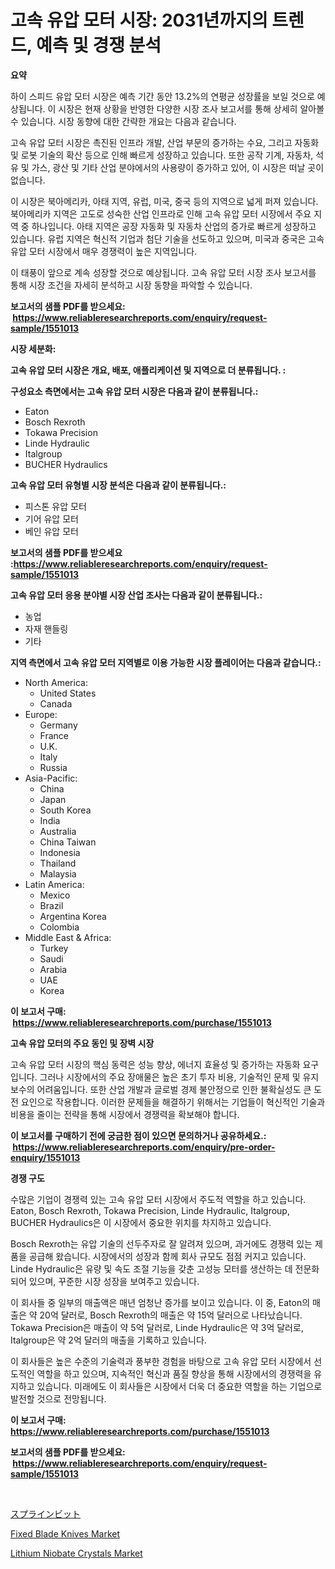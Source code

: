 <p><h1>고속 유압 모터 시장: 2031년까지의 트렌드, 예측 및 경쟁 분석</h1></p><p><strong>요약</strong></p>
<p><p>하이 스피드 유압 모터 시장은 예측 기간 동안 13.2%의 연평균 성장률을 보일 것으로 예상됩니다. 이 시장은 현재 상황을 반영한 다양한 시장 조사 보고서를 통해 상세히 알아볼 수 있습니다. 시장 동향에 대한 간략한 개요는 다음과 같습니다.</p><p>고속 유압 모터 시장은 촉진된 인프라 개발, 산업 부문의 증가하는 수요, 그리고 자동화 및 로봇 기술의 확산 등으로 인해 빠르게 성장하고 있습니다. 또한 공작 기계, 자동차, 석유 및 가스, 광산 및 기타 산업 분야에서의 사용량이 증가하고 있어, 이 시장은 떠날 곳이 없습니다.</p><p>이 시장은 북아메리카, 아태 지역, 유럽, 미국, 중국 등의 지역으로 넓게 퍼져 있습니다. 북아메리카 지역은 고도로 성숙한 산업 인프라로 인해 고속 유압 모터 시장에서 주요 지역 중 하나입니다. 아태 지역은 공장 자동화 및 자동차 산업의 증가로 빠르게 성장하고 있습니다. 유럽 지역은 혁신적 기업과 첨단 기술을 선도하고 있으며, 미국과 중국은 고속 유압 모터 시장에서 매우 경쟁력이 높은 지역입니다.</p><p>이 태풍이 앞으로 계속 성장할 것으로 예상됩니다. 고속 유압 모터 시장 조사 보고서를 통해 시장 조건을 자세히 분석하고 시장 동향을 파악할 수 있습니다.</p></p>
<p><strong>보고서의 샘플 PDF를 받으세요: &nbsp;<a href="https://www.reliableresearchreports.com/enquiry/request-sample/1551013">https://www.reliableresearchreports.com/enquiry/request-sample/1551013</a></strong></p>
<p><strong>시장 세분화:</strong></p>
<p><strong> 고속 유압 모터 시장은 개요, 배포, 애플리케이션 및 지역으로 더 분류됩니다. :</strong></p>
<p><strong>구성요소 측면에서는 고속 유압 모터 시장은 다음과 같이 분류됩니다.:</strong></p>
<p><ul><li>Eaton</li><li>Bosch Rexroth</li><li>Tokawa Precision</li><li>Linde Hydraulic</li><li>Italgroup</li><li>BUCHER Hydraulics</li></ul></p>
<p><strong> 고속 유압 모터 유형별 시장 분석은 다음과 같이 분류됩니다.:</strong></p>
<p><ul><li>피스톤 유압 모터</li><li>기어 유압 모터</li><li>베인 유압 모터</li></ul></p>
<p><strong>보고서의 샘플 PDF를 받으세요 :<a href="https://www.reliableresearchreports.com/enquiry/request-sample/1551013">https://www.reliableresearchreports.com/enquiry/request-sample/1551013</a></strong></p>
<p><strong> 고속 유압 모터 응용 분야별 시장 산업 조사는 다음과 같이 분류됩니다.:</strong></p>
<p><ul><li>농업</li><li>자재 핸들링</li><li>기타</li></ul></p>
<p><strong>지역 측면에서 고속 유압 모터 지역별로 이용 가능한 시장 플레이어는 다음과 같습니다.:</strong></p>
<p><ul>
    <li>
        North America:
        <ul>
            <li>United States</li>
            <li>Canada</li>
        </ul>
    </li>
    <li>
        Europe:
        <ul>
            <li>Germany</li>
            <li>France</li>
            <li>U.K.</li>
            <li>Italy</li>
            <li>Russia</li>
        </ul>
    </li>
    <li>
        Asia-Pacific:
        <ul>
            <li>China</li>
            <li>Japan</li>
            <li>South Korea</li>
            <li>India</li>
            <li>Australia</li>
            <li>China Taiwan</li>
            <li>Indonesia</li>
            <li>Thailand</li>
            <li>Malaysia</li>
        </ul>
    </li>
    <li>
        Latin America:
        <ul>
            <li>Mexico</li>
            <li>Brazil</li>
            <li>Argentina Korea</li>
            <li>Colombia</li>
        </ul>
    </li>
    <li>
        Middle East & Africa:
        <ul>
            <li>Turkey</li>
            <li>Saudi</li>
            <li>Arabia</li>
            <li>UAE</li>
            <li>Korea</li>
        </ul>
    </li>
    </ul></p>
<p><strong>이 보고서 구매: &nbsp;<a href="https://www.reliableresearchreports.com/purchase/1551013">https://www.reliableresearchreports.com/purchase/1551013</a></strong></p>
<p><strong>고속 유압 모터의 주요 동인 및 장벽 시장</strong></p>
<p><p>고속 유압 모터 시장의 핵심 동력은 성능 향상, 에너지 효율성 및 증가하는 자동화 요구입니다. 그러나 시장에서의 주요 장애물은 높은 초기 투자 비용, 기술적인 문제 및 유지 보수의 어려움입니다. 또한 산업 개발과 글로벌 경제 불안정으로 인한 불확실성도 큰 도전 요인으로 작용합니다. 이러한 문제들을 해결하기 위해서는 기업들이 혁신적인 기술과 비용을 줄이는 전략을 통해 시장에서 경쟁력을 확보해야 합니다.</p></p>
<p><strong>이 보고서를 구매하기 전에 궁금한 점이 있으면 문의하거나 공유하세요.: &nbsp;<a href="https://www.reliableresearchreports.com/enquiry/pre-order-enquiry/1551013">https://www.reliableresearchreports.com/enquiry/pre-order-enquiry/1551013</a></strong></p>
<p><strong>경쟁 구도</strong></p>
<p><p>수많은 기업이 경쟁력 있는 고속 유압 모터 시장에서 주도적 역할을 하고 있습니다. Eaton, Bosch Rexroth, Tokawa Precision, Linde Hydraulic, Italgroup, BUCHER Hydraulics은 이 시장에서 중요한 위치를 차지하고 있습니다.</p><p>Bosch Rexroth는 유압 기술의 선두주자로 잘 알려져 있으며, 과거에도 경쟁력 있는 제품을 공급해 왔습니다. 시장에서의 성장과 함께 회사 규모도 점점 커지고 있습니다. Linde Hydraulic은 유량 및 속도 조절 기능을 갖춘 고성능 모터를 생산하는 데 전문화되어 있으며, 꾸준한 시장 성장을 보여주고 있습니다.</p><p>이 회사들 중 일부의 매출액은 매년 엄청난 증가를 보이고 있습니다. 이 중, Eaton의 매출은 약 20억 달러로, Bosch Rexroth의 매출은 약 15억 달러으로 나타났습니다. Tokawa Precision은 매출이 약 5억 달러로, Linde Hydraulic은 약 3억 달러로, Italgroup은 약 2억 달러의 매출을 기록하고 있습니다.</p><p>이 회사들은 높은 수준의 기술력과 풍부한 경험을 바탕으로 고속 유압 모터 시장에서 선도적인 역할을 하고 있으며, 지속적인 혁신과 품질 향상을 통해 시장에서의 경쟁력을 유지하고 있습니다. 미래에도 이 회사들은 시장에서 더욱 더 중요한 역할을 하는 기업으로 발전할 것으로 전망됩니다.</p></p>
<p><strong>이 보고서 구매: &nbsp; <a href="https://www.reliableresearchreports.com/purchase/1551013">https://www.reliableresearchreports.com/purchase/1551013</a></strong></p>
<p><strong>보고서의 샘플 PDF를 받으세요: &nbsp;<a href="https://www.reliableresearchreports.com/enquiry/request-sample/1551013">https://www.reliableresearchreports.com/enquiry/request-sample/1551013</a></strong><strong></strong></p>
<p>&nbsp;</p>
<p><p><a href="https://github.com/oafhukehf4709715/Market-Research-Report-List-1/blob/main/46580457478.md">スプラインビット</a></p><p><a href="https://github.com/WillieWoodard/Market-Research-Report-List-4/blob/main/fixed-blade-knives-market.md">Fixed Blade Knives Market</a></p><p><a href="https://ivy-potential-64b.notion.site/Lithium-Niobate-Crystals-Market-Analysis-Examines-its-Scope-on-Growth-Opportunities-and-Forecasted--93e18628dc5e482b94a2d4be51590a02">Lithium Niobate Crystals Market</a></p></p>